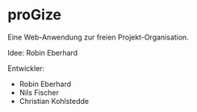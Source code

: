 proGize
=======

Eine Web-Anwendung zur freien Projekt-Organisation.

Idee: Robin Eberhard

Entwickler:
* Robin Eberhard
* Nils Fischer
* Christian Kohlstedde
